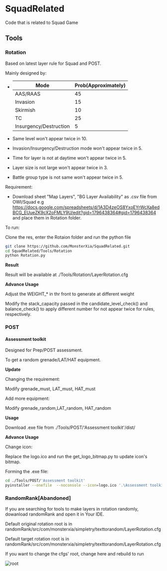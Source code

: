 # SquadRelated

Code that is related to Squad Game

## Tools

### Rotation

Based on latest layer rule for Squad and POST.

Mainly designed by:

- | Mode                   | Prob(Approximately) |
	| ---------------------- | ------------------- |
	| AAS/RAAS               | 45                  |
	| Invasion               | 15                  |
	| Skirmish               | 10                  |
	| TC                     | 25                  |
	| Insurgency/Destruction | 5                   |

- Same level won't appear twice in 10.
- Invasion/Insurgency/Destruction mode won't appear twice in 5.
- Time for layer is not at daytime won't appear twice in 5.
- Layer size is not large won't appear twice in 3.
- Battle group type is not same won't appear twice in 5.

Requirement:

- Download sheet "Map Layers", "BG Layer Availability" as .csv file from OWI/Squad e.g https://docs.google.com/spreadsheets/d/1A3D4zeOS8YxoEYrWcXa8edBCG_EUueZK9cX2oFMLY9U/edit?gid=1796438364#gid=1796438364 and place them in Rotation folder.

To run:

Clone the res, enter the Rotaion folder and run the python file

```bash
git clone https://github.com/MonsterXia/SquadRelated.git
cd SquadRelated/Tools/Rotation
python Rotation.py
```

**Result**

Result will be available at ./Tools/Rotation/LayerRotation.cfg

**Advance Usage**

Adjust the WEIGHT_* in thr front to generate at different weight

Modify the stack_capacity passed in the candidate_level_check() and balance_check() to apply different number for not appear twice for rules, respectively.

### POST

#### Assessment toolkit

Designed for Prep/POST assessment.

To get a random grenade/LAT/HAT equipment.

**Update**

Changing the requirement:

Modify grenade_must, LAT_must, HAT_must

Add more equipment:

Modify grenade_random,LAT_random, HAT_random

**Usage**

Download .exe file from ./Tools/POST/'Assessment toolkit'/dist/

**Advance Usage**

Change icon:

Replace the logo.ico and run the get_logo_bitmap.py to update icon's bitmap.

Forming the .exe file:

```bash
cd ./Tools/POST/'Assessment toolkit'
pyinstaller --onefile  --noconsole --icon=logo.ico '.\Assessment toolkit.py'
```

### RandomRank[Abandoned]

If you are searching for tools to make layers in rotation randomly, dowanload randomRank and open it in Your IDE.

Default original rotation root is in randomRank/src/com/monsterxia/simpletry/texttorandom/LayerRotation.cfg

Default target rotation root is in randomRank/src/com/monsterxia/simpletry/texttorandom/LayerRotation.cfg

If you want to change the cfgs' root, change here and rebuild to run

![root](https://s2.loli.net/2023/04/17/VEto4SB2AzaJlcD.png)
